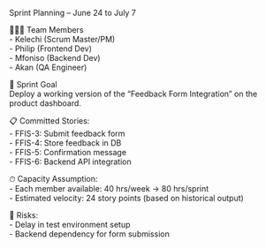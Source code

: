 Sprint Planning – June 24 to July 7

🧑‍🤝‍🧑 Team Members  
\- Kelechi (Scrum Master/PM)  
\- Philip (Frontend Dev)  
\- Mfoniso (Backend Dev)  
\- Akan (QA Engineer)

🎯 Sprint Goal  
Deploy a working version of the “Feedback Form Integration” on the product dashboard.

📋 Committed Stories:  
\- FFIS-3: Submit feedback form  
\- FFIS-4: Store feedback in DB  
\- FFIS-5: Confirmation message  
\- FFIS-6: Backend API integration

⏱ Capacity Assumption:  
\- Each member available: 40 hrs/week → 80 hrs/sprint  
\- Estimated velocity: 24 story points (based on historical output)

🛑 Risks:  
\- Delay in test environment setup  
\- Backend dependency for form submission

